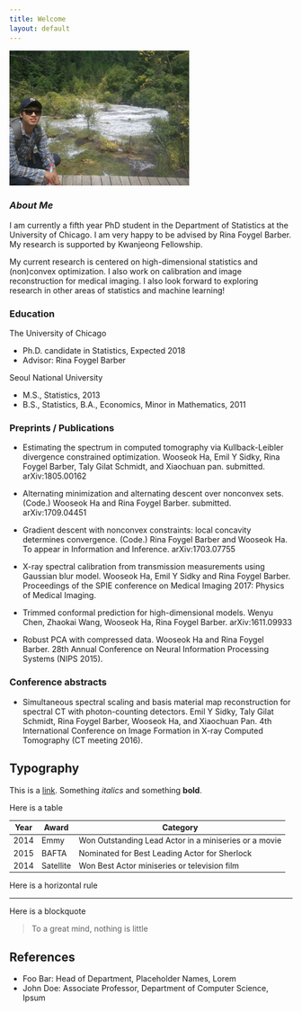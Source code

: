 ```yaml
---
title: Welcome
layout: default
---
```


<img style="border: 0px solid ; width: 320px; height: 240px;" src="profile.jpg" alt="hi" class="inline">

### **_About Me_**


I am currently a fifth year PhD student in the Department of Statistics at the University of Chicago. 
I am very happy to be advised by Rina Foygel Barber. My research is supported by Kwanjeong Fellowship.


My current research is centered on high-dimensional statistics and (non)convex optimization. 
I also work on calibration and image reconstruction for medical imaging. I also look forward to exploring research in other areas of statistics and machine learning!


### **Education**

The University of Chicago
* Ph.D. candidate in Statistics, Expected 2018 
* Advisor: Rina Foygel Barber

Seoul National University 
* M.S., Statistics, 2013
* B.S., Statistics, B.A., Economics, Minor in Mathematics, 2011


### **Preprints / Publications**

- Estimating the spectrum in computed tomography via Kullback-Leibler divergence constrained optimization. 
Wooseok Ha, Emil Y Sidky, Rina Foygel Barber, Taly Gilat Schmidt, and Xiaochuan pan. submitted. arXiv:1805.00162

- Alternating minimization and alternating descent over nonconvex sets. (Code.) 
Wooseok Ha and Rina Foygel Barber. submitted. arXiv:1709.04451

- Gradient descent with nonconvex constraints: local concavity determines convergence. (Code.)
Rina Foygel Barber and Wooseok Ha. To appear in Information and Inference. arXiv:1703.07755

- X-ray spectral calibration from transmission measurements using Gaussian blur model.
Wooseok Ha, Emil Y Sidky and Rina Foygel Barber. Proceedings of the SPIE conference on Medical Imaging 2017: Physics of Medical Imaging.

- Trimmed conformal prediction for high-dimensional models.
Wenyu Chen, Zhaokai Wang, Wooseok Ha, Rina Foygel Barber. arXiv:1611.09933

- Robust PCA with compressed data.
Wooseok Ha and Rina Foygel Barber. 28th Annual Conference on Neural Information Processing Systems (NIPS 2015).



### **Conference abstracts**

- Simultaneous spectral scaling and basis material map reconstruction for spectral CT with photon-counting detectors.
Emil Y Sidky, Taly Gilat Schmidt, Rina Foygel Barber, Wooseok Ha, and Xiaochuan Pan. 4th International Conference on Image Formation in X-ray Computed Tomography (CT meeting 2016).



## Typography

This is a [link](http://google.com). Something *italics* and something **bold**.

Here is a table

Year | Award | Category
-----|-------|--------
2014 | Emmy  | Won Outstanding Lead Actor in a miniseries or a movie
2015 | BAFTA | Nominated for Best Leading Actor for Sherlock
2014 | Satellite | Won Best Actor miniseries or television film

Here is a horizontal rule

---

Here is a blockquote

> To a great mind, nothing is little

## References

* Foo Bar: Head of Department, Placeholder Names, Lorem
* John Doe: Associate Professor, Department of Computer Science, Ipsum
